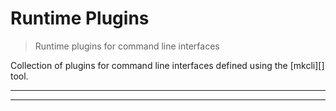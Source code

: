 # Runtime Plugins

<? @include readme/badges.md ?>

> Runtime plugins for command line interfaces

Collection of plugins for command line interfaces defined using the [mkcli][] tool.

<? @include {=readme} install.md ?>

***
<!-- @toc -->
***

<? @include {=readme} example.md example-files.md guide.md help.md ?>

<? @exec mkapi index.js --title=API --level=2 ?>
<? @include {=readme} license.md links.md ?>
